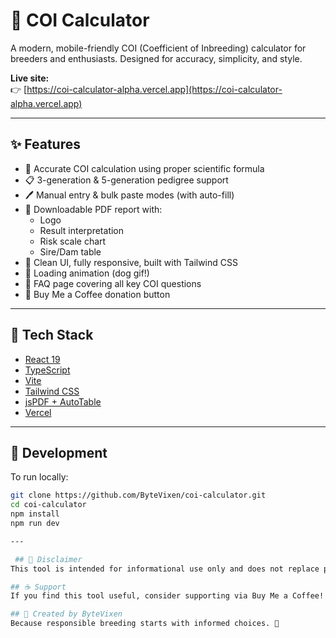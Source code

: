 # 🧬 COI Calculator

A modern, mobile-friendly COI (Coefficient of Inbreeding) calculator for breeders and enthusiasts. Designed for accuracy, simplicity, and style.

**Live site:**  
👉 [https://coi-calculator-alpha.vercel.app](https://coi-calculator-alpha.vercel.app)

---

## ✨ Features

- 🧬 Accurate COI calculation using proper scientific formula  
- 📋 3-generation & 5-generation pedigree support  
- 🖊 Manual entry & bulk paste modes (with auto-fill)  
- 📄 Downloadable PDF report with:
  - Logo
  - Result interpretation
  - Risk scale chart
  - Sire/Dam table  
- 🎨 Clean UI, fully responsive, built with Tailwind CSS  
- 🐾 Loading animation (dog gif!)  
- 🧠 FAQ page covering all key COI questions  
- 💸 Buy Me a Coffee donation button  

---

## 🧰 Tech Stack

- [React 19](https://react.dev/)
- [TypeScript](https://www.typescriptlang.org/)
- [Vite](https://vitejs.dev/)
- [Tailwind CSS](https://tailwindcss.com/)
- [jsPDF + AutoTable](https://github.com/parallax/jsPDF)
- [Vercel](https://vercel.com/)

---

## 🧪 Development

To run locally:

```bash
git clone https://github.com/ByteVixen/coi-calculator.git
cd coi-calculator
npm install
npm run dev

---

 ## 🐶 Disclaimer
This tool is intended for informational use only and does not replace professional veterinary advice.

## ☕ Support
If you find this tool useful, consider supporting via Buy Me a Coffee!

## 🦊 Created by ByteVixen
Because responsible breeding starts with informed choices. 💚